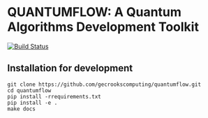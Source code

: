 
# QUANTUMFLOW: A Quantum Algorithms Development Toolkit

[![Build Status](https://travis-ci.org/gecrooks/quantumflow.svg?branch=master)](https://travis-ci.org/gecrooks/quantumflow)

## Installation for development
```
git clone https://github.com/gecrookscomputing/quantumflow.git
cd quantumflow
pip install -rrequirements.txt
pip install -e .
make docs
```


```


